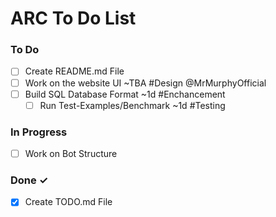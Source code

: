 ARC To Do List
=

### To Do

- [ ] Create README.md File
- [ ] Work on the website UI ~TBA #Design @MrMurphyOfficial 
- [ ] Build SQL Database Format ~1d #Enchancement  
  - [ ] Run Test-Examples/Benchmark ~1d #Testing  

### In Progress

- [ ] Work on Bot Structure


### Done ✓

- [x] Create TODO.md File
